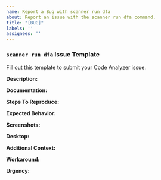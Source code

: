 ```yaml
---
name: Report a Bug with scanner run dfa
about: Report an issue with the scanner run dfa command.
title: "[BUG]"
labels: ''
assignees: ''
---
```

<!--
### Try These Steps to Resolve Issues with `scanner run dfa`

Oftentimes, you can resolve `scanner run dfa` issues on your own. Follow these steps.

1. Read the error message.
2. Read [Salesforce Graph Engine](https://forcedotcom.github.io/sfdx-scanner/en/v3.x/salesforce-graph-engine/introduction/) documentation.
3. Read our guide for [troubleshooting Graph Engine errors](https://forcedotcom.github.io/sfdx-scanner/en/v3.x/troubleshooting/#issues-using-salesforce-graph-engine).
4. Read our guidelines to resolve [LimitReached errors](https://forcedotcom.github.io/sfdx-scanner/en/v3.x/salesforce-graph-engine/working-with-sfge/#understand-limitreached-errors) and [path evaluation timeouts](https://forcedotcom.github.io/sfdx-scanner/en/v3.x/troubleshooting/#issues-using-salesforce-graph-engine).
5. Read our [Guide to Writing Graph Engine-Friendly Code](https://forcedotcom.github.io/sfdx-scanner/en/v3.x/salesforce-graph-engine/graph-engine-recommendations/).
6. Double-check the command that you entered. Ensure that items like file names, method names, and category names are correctly spelled and cased.
7. Verify that your code is syntactically valid.
8. Verify that the error is reproducible on another machine.
9. Check open and closed [issues](https://github.com/forcedotcom/sfdx-scanner/issues) to see if your issue is already logged.
10. If there's no existing issue that covers your situation, log a new issue.

### Prepare for an AppExchange Security Review

If you're listing a managed package on AppExchange, prepare for the security review by following the instructions in the [Scan Your Solution with Salesforce Code Analyzer](https://developer.salesforce.com/docs/atlas.en-us.packagingGuide.meta/packagingGuide/security_review_code_analyzer_scan.htm) section of the ISVforce Guide.

**Note: In your scan report, if you see an InternalExecutionError or a LimitReached error, you can still submit for AppExchange security review. These errors aren't blockers.**

### Log a `scanner run dfa` Issue
If you're still having trouble after following the troubleshooting steps and checking that there's no existing issue that covers your situation, log a new `scanner run dfa` issue.

1. Fill out the `scanner run dfa` Issue Template.
2. Attach your code with your issue.
3. If you can't publicly share the code that causes the issue, reproduce it in code that you can publicly share. Attach this substitute code to your issue.
4. Give your issue a clear and specific title. Example: InternalExecutionError when scanning XYZ code.
-->
### `scanner run dfa` Issue Template

Fill out this template to submit your Code Analyzer issue.

**Description:**
<!--Provide a clear and concise description of what the bug is.-->

**Documentation:**
<!--Attach a clean log, which can be found in `~/.sfdx-scanner/sfge.log`. List the affected file. If the error message mentions a specific graph vertex, check its DefiningType and BeginLine properties and include the code at that line.-->

**Steps To Reproduce:**
<!--List out the steps that you used to reproduce the bug behavior. Be as specific and clear as possible.-->

**Expected Behavior:**
<!--Provide a clear and concise description of what you expected to happen.-->

**Screenshots:**
<!--If applicable, add screenshots to help explain your problem.-->

**Desktop:**
<!--
Provide these details:
- Operating System. Example: Ventura 13.5
- Code Analyzer version. Example: v3.16.0
- Salesforce CLI version. Example: @salesforce/cli/2.0.2
-->

**Additional Context:**
<!--Add any other context about the problem.-->

**Workaround:**
<!--What ways have you found to sidestep the problem? If you haven't found a workaround, what have you tried so far?-->

**Urgency:**
<!--What is the severity of the problem?-->
